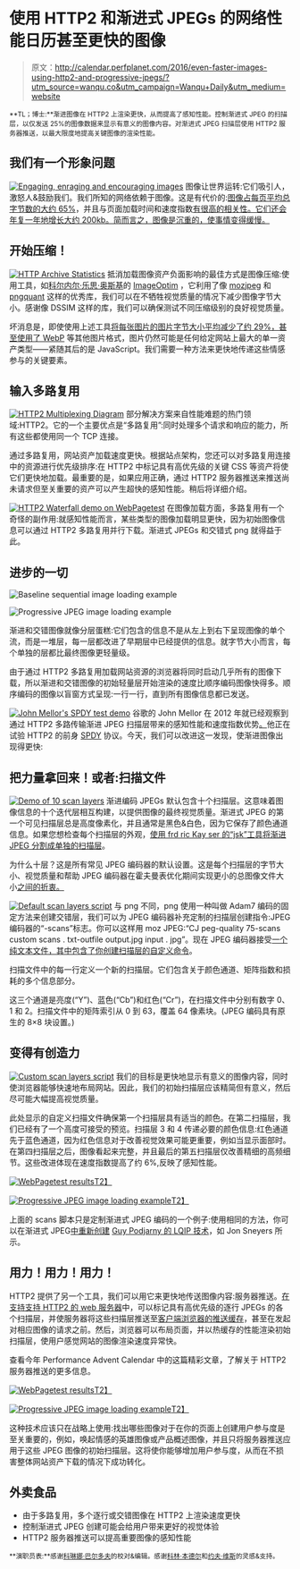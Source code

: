 # 使用 HTTP2 和渐进式 JPEGs 的网络性能日历甚至更快的图像

> 原文：<http://calendar.perfplanet.com/2016/even-faster-images-using-http2-and-progressive-jpegs/?utm_source=wanqu.co&utm_campaign=Wanqu+Daily&utm_medium=website>

<small>**TL；博士:**渐进图像在 HTTP2 上渲染更快，从而提高了感知性能。控制渐进式 JPEG 的扫描层，以仅发送 25%的图像数据来显示有意义的图像内容。对渐进式 JPEG 扫描层使用 HTTP2 服务器推送，以最大限度地提高关键图像的渲染性能。</small>

## 我们有一个形象问题

[![Engaging, enraging and encouraging images](img/8944dfcc80ee5e17926e12553b89992b.png)](https://calendar.perfplanet.com/wp-content/uploads/2016/12/engage-enrage-encourage_compressed.jpg) 图像让世界运转:它们吸引人，激怒人&鼓励我们。我们所知的网络依赖于图像。这是有代价的:[图像占每页平均总字节数的大约 65%](http://httparchive.org/interesting.php#bytesperpage)，并且与页面加载时间和速度指数[有很高的相关性](http://httparchive.org/interesting.php#SpeedIndex)[。它们还会年复一年地增长大约 200kb。简而言之，图像是沉重的，使事情变得缓慢。](http://httparchive.org/interesting.php#onLoad)

## 开始压缩！

[![HTTP Archive Statistics](img/56f7997b10878db545a8974f760e6487.png)](https://calendar.perfplanet.com/wp-content/uploads/2016/12/httparchive-201605-images-overview.png) 抵消加载图像资产负面影响的最佳方式是图像压缩:使用工具，如[科尔内尔·乐思·奥斯基](https://kornel.ski/)的 [ImageOptim](https://imageoptim.com/) ，它利用了像 [mozjpeg](https://github.com/mozilla/mozjpeg) 和 [pngquant](https://pngquant.org/) 这样的优秀库，我们可以在不牺牲视觉质量的情况下减少图像字节大小。感谢像 DSSIM 这样的库，我们可以确保测试不同压缩级别的良好视觉质量。

坏消息是，即使使用上述工具[将每张图片的图片字节大小](https://calendar.perfplanet.com/2015/immaculate-imagery-with-lazy-pictures-bpg/)[平均减少了约 29%，甚至使用了 WebP](https://www.youtube.com/watch?v=j5sRzAOt4nE) 等其他图片格式，图片仍然可能是任何给定网站上最大的单一资产类型——紧随其后的是 JavaScript。我们需要一种方法来更快地传递这些情感参与的关键要素。

## 输入多路复用

[![HTTP2 Multiplexing Diagram](img/7918726f1b7f1ea93578b694e56773ee.png)](https://calendar.perfplanet.com/wp-content/uploads/2016/12/http2-resource-prioritization.png) 部分解决方案来自性能难题的热门领域:HTTP2。它的一个主要优点是“多路复用”:同时处理多个请求和响应的能力，所有这些都使用同一个 TCP 连接。

通过多路复用，网站资产加载速度更快。根据站点架构，您还可以对多路复用连接中的资源进行优先级排序:在 HTTP2 中标记具有高优先级的关键 CSS 等资产将使它们更快地加载。最重要的是，如果应用正确，通过 HTTP2 服务器推送来推送尚未请求但至关重要的资产可以产生超快的感知性能。稍后将详细介绍。

[![HTTP2 Waterfall demo on WebPagetest](img/4bc96d052cc85fed09de27132fc7ad4f.png)](https://calendar.perfplanet.com/wp-content/uploads/2016/12/http1-vs-http2-webpagetest-wpt-waterfall-difference.png) 在图像加载方面，多路复用有一个奇怪的副作用:就感知性能而言，某些类型的图像加载明显更快，因为初始图像信息可以通过 HTTP2 多路复用并行下载。渐进式 JPEGs 和交错式 png 就得益于此。

## 进步的一切

![Baseline sequential image loading example](img/db3e0c4aa8250055e7290f98f4de9566.png)

![Progressive JPEG image loading example](img/6df97a02af0236327f7c7ad57647faa1.png)

渐进和交错图像就像分层蛋糕:它们包含的信息不是从左上到右下呈现图像的单个流，而是一堆层，每一层都改进了早期层中已经提供的信息。就字节大小而言，每个单独的层都比最终图像更轻量级。

由于通过 HTTP2 多路复用加载网站资源的浏览器将同时启动几乎所有的图像下载，所以渐进和交错图像的初始轻量层开始渲染的速度比顺序编码图像快得多。顺序编码的图像以盲窗方式呈现:一行一行，直到所有图像信息都已发送。

[![John Mellor's SPDY test demo](img/57cad807cd13a6de9e4132e710b09784.png)](https://calendar.perfplanet.com/wp-content/uploads/2016/12/pJPEG-on-SPDY-John-Melor-Google.png) 谷歌的 John Mellor 在 2012 年就已经观察到通过 HTTP2 多路传输渐进 JPEG 扫描层带来的感知性能和速度指数优势[。](https://yoavweiss.github.io/respimg-blinkon-presentation/#/71/2)他正在试验 HTTP2 的前身 [SPDY](https://www.chromium.org/spdy) 协议。今天，我们可以改进这一发现，使渐进图像出现得更快:

## 把力量拿回来！或者:扫描文件

[![Demo of 10 scan layers](img/e1ab5cf964f89ce4782f3987ce0dd300.png)](https://calendar.perfplanet.com/wp-content/uploads/2016/12/progressive-jpeg-ALL-scan-levels-rhine-river.jpg) 渐进编码 JPEGs 默认包含十个扫描层。这意味着图像信息的十个迭代层相互构建，以提供图像的最终视觉质量。渐进式 JPEG 的第一个可见扫描层总是高度像素化，并且通常是黑色&白色，因为它保存了颜色通道信息。如果您想检查每个扫描层的外观，[使用 frd ric Kay ser 的“jsk”工具将渐进 JPEG 分割成单独的扫描层](http://encode.ru/threads/1800-JSK-JPEG-Scan-Killer-progressive-JPEG-explained-in-slowmo)。

为什么十层？这是所有常见 JPEG 编码器的默认设置。这是每个扫描层的字节大小、视觉质量和帮助 JPEG 编码器在霍夫曼表优化期间实现更小的总图像文件大小[之间的折衷。](https://en.wikipedia.org/wiki/JPEG#Entropy_coding)

[![Default scan layers script](img/af7ee15d1f9fe5fc9210bb6e86e4649a.png)](https://calendar.perfplanet.com/wp-content/uploads/2016/12/progressive-jpeg-scan-level-wizard-file-script-default-highlights-commented.png) 与 png 不同，png 使用一种叫做 Adam7 编码的固定方法来创建交错层，我们可以为 JPEG 编码器补充定制的扫描层创建指令:JPEG 编码器的“-scans”标志。你可以这样用 moz JPEG:“CJ peg-quality 75-scans custom scans . txt-outfile output.jpg input . jpg”。现在 JPEG 编码器接受[一个纯文本文件，其中包含了你创建扫描层的自定义命令](https://calendar.perfplanet.com/wp-content/uploads/2016/12/scans.txt)。

扫描文件中的每一行定义一个新的扫描层。它们包含关于颜色通道、矩阵指数和损耗的多个信息部分。

这三个通道是亮度(“Y”)、蓝色(“Cb”)和红色(“Cr”)，在扫描文件中分别有数字 0、1 和 2。扫描文件中的矩阵索引从 0 到 63，覆盖 64 像素块。(JPEG 编码具有原生的 8×8 块设置。)

## 变得有创造力

[![Custom scan layers script](img/92025870c94cd4cc6f1449aa4d8c480b.png)](https://calendar.perfplanet.com/wp-content/uploads/2016/12/optimized-progressive-jpeg-scan-levels-wizard-file-script-annotated.png) 我们的目标是更快地显示有意义的图像内容，同时使浏览器能够快速地布局网站。因此，我们的初始扫描层应该精简但有意义，然后尽可能大幅提高视觉质量。

此处显示的自定义扫描文件确保第一个扫描层具有适当的颜色。在第二扫描层，我们已经有了一个高度可接受的预览。扫描层 3 和 4 传递必要的颜色信息:红色通道先于蓝色通道，因为红色信息对于改善视觉效果可能更重要，例如当显示面部时。在第四扫描层之后，图像看起来完整，并且最后的第五扫描层仅改善精细的高频细节。这些改进体现在速度指数提高了约 6%,反映了感知性能。

[![WebPagetest results](img/23b7a158d7e11417b4583cd1b6fd80fc.png)T2】](https://calendar.perfplanet.com/wp-content/uploads/2016/12/http2-pJPEG-vs-opJPEG-table-timing-wpt-webpagetest-results-annotated.png)

[![Progressive JPEG image loading example](img/796d0b9c9c91088423aaf4984ac4f792.png)T2】](https://calendar.perfplanet.com/wp-content/uploads/2016/12/http2-pJPEG-vs-opJPEG-wpt-webpagetest-results-visual-progress.png)

上面的 scans 脚本只是定制渐进式 JPEG 编码的一个例子:使用相同的方法，你可以在渐进式 JPEG[中重新创建](http://cloudinary.com/blog/progressive_jpegs_and_green_martians) [Guy Podjarny 的 LQIP 技术](http://www.guypo.com/introducing-lqip-low-quality-image-placeholders/)，如 Jon Sneyers 所示。

## 用力！用力！用力！

HTTP2 提供了另一个工具，我们可以用它来更快地传送图像内容:服务器推送。[在支持支持 HTTP2 的 web 服务器](https://www.shimmercat.com/)中，可以标记具有高优先级的逐行 JPEGs 的各个扫描层，并使服务器将这些扫描层推送至[客户端浏览器的推送缓存](https://calendar.perfplanet.com/2016/a-tale-of-four-caches/)，甚至在发起对相应图像的请求之前。然后，浏览器可以布局页面，并以热缓存的性能渲染初始扫描层，使用户感觉网站的图像渲染速度异常快。

查看今年 Performance Advent Calendar 中的这篇精彩文章，了解关于 HTTP2 服务器推送的更多信息。

[![WebPagetest results](img/24774111ac0a0c279e75e97225ac955d.png)T2】](https://calendar.perfplanet.com/wp-content/uploads/2016/12/wpt-webpagetest-4way-comparison-ServerPush-HTTP2-Sequential-vs-pJPEG-vs-OpJPEG-vs-ServerPush-tables-Firefox.png)

[![Progressive JPEG image loading example](img/fd9a7ddd75597a2fd3933832e660957f.png)T2】](https://calendar.perfplanet.com/wp-content/uploads/2016/12/wpt-webpagetest-4way-comparison-ServerPush-HTTP2-Sequential-vs-pJPEG-vs-OpJPEG-vs-ServerPush-Visual-Progress-Graph-Firefox.png)

这种技术应该只在战略上使用:找出哪些图像对于在你的页面上创建用户参与度是至关重要的，例如，唤起情感的英雄图像或产品概述图像，并且只将服务器推送应用于这些 JPEG 图像的初始扫描层。这将使你能够增加用户参与度，从而在不损害整体网站资产下载的情况下成功转化。

## 外卖食品

*   由于多路复用，多个逐行或交错图像在 HTTP2 上渲染速度更快
*   控制渐进式 JPEG 创建可能会给用户带来更好的视觉体验
*   HTTP2 服务器推送可以提高重要图像的感知性能

<small>**演职员表:**感谢[科琳娜·巴尔多夫](http://finding-marbles.com/)的校对&编辑。感谢[科林·本德尔](http://twitter.com/colinbendell)和[约夫·维斯](https://blog.yoav.ws/)的灵感&支持。</small>
